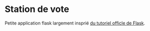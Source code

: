 # Station de vote

Petite application flask largement insprié [du tutoriel officle de Flask](https://github.com/pallets/flask/tree/master/examples/tutorial).
